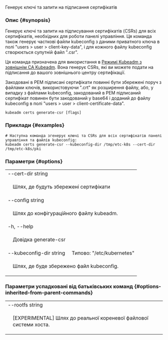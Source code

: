 
Генерує ключі та запити на підписання сертифікатів

### Опис {#synopsis}

Генерує ключі та запити на підписування сертифікатів (CSRs) для всіх сертифікатів, необхідних для роботи панелі управління. Ця команда також генерує часткові файли kubeconfig з даними приватного ключа в полі "users &gt; user &gt; client-key-data", і для кожного файлу kubeconfig створюється супутній файл ".csr".

Ця команда призначена для використання в [Режимі Kubeadm з зовнішнім CA Kubeadm](/uk/docs/tasks/administer-cluster/kubeadm/kubeadm-certs/#external-ca-mode). Вона генерує CSRs, які ви можете подати на підписання до вашого зовнішнього центру сертифікації.

Закодовані в PEM підписані сертифікати повинні бути збережені поруч з файлами ключів, використовуючи ".crt" як розширення файлу, або, у випадку з файлами kubeconfig, закодований в PEM підписаний сертифікат повинен бути закодований у base64 і доданий до файлу kubeconfig в полі "users &gt; user &gt; client-certificate-data".

```shell
kubeadm certs generate-csr [flags]
```

### Приклади {#examples}

```shell
# Наступна команда згенерує ключі та CSRs для всіх сертифікатів панелі управління та файлів kubeconfig:
kubeadm certs generate-csr --kubeconfig-dir /tmp/etc-k8s --cert-dir /tmp/etc-k8s/pki
```

### Параметри {#options}

<table style="width: 100%; table-layout: fixed;">
    <colgroup>
        <col span="1" style="width: 10px;" />
        <col span="1" />
    </colgroup>
    <tbody>
        <tr>
            <td colspan="2">--cert-dir string</td>
        </tr>
        <tr>
            <td></td>
            <td style="line-height: 130%; word-wrap: break-word;"><p>Шлях, де будуть збережені сертифікати</p></td>
        </tr>
        <tr>
            <td colspan="2">--config string</td>
        </tr>
        <tr>
            <td></td>
            <td style="line-height: 130%; word-wrap: break-word;"><p>Шлях до конфігураційного файлу kubeadm.</p></td>
        </tr>
        <tr>
            <td colspan="2">-h, --help</td>
        </tr>
        <tr>
            <td></td>
            <td style="line-height: 130%; word-wrap: break-word;"><p>Довідка generate-csr</p></td>
        </tr>
        <tr>
            <td colspan="2">--kubeconfig-dir string&nbsp;&nbsp;&nbsp;&nbsp;&nbsp;Типово: "/etc/kubernetes"</td>
        </tr>
        <tr>
            <td></td>
            <td style="line-height: 130%; word-wrap: break-word;"><p>Шлях, де буде збережено файл kubeconfig.</p></td>
        </tr>
    </tbody>
</table>

### Параметри успадковані від батьківських команд {#options-inherited-from-parent-commands}

<table style="width: 100%; table-layout: fixed;">
    <colgroup>
        <col span="1" style="width: 10px;" />
        <col span="1" />
    </colgroup>
    <tbody>
        <tr>
            <td colspan="2">--rootfs string</td>
        </tr>
        <tr>
            <td></td>
            <td style="line-height: 130%; word-wrap: break-word;"><p>[EXPERIMENTAL] Шлях до реальної кореневої файлової системи хоста.</p></td>
        </tr>
    </tbody>
</table>
